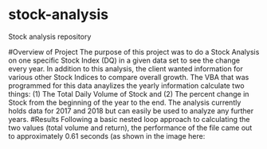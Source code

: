 # stock-analysis
Stock analysis repository

#Overview of Project
The purpose of this project was to do a Stock Analysis on one specific Stock Index (DQ) in a given data set to see the change every year. In addition to this analysis, the client wanted information for various other Stock Indices to compare overall growth. The VBA that was programmed for this data anaylizes the yearly information calculate two things: (1) The Total Daily Volume of Stock and (2) The percent change in Stock from the beginning of the year to the end. The analysis currently holds data for 2017 and 2018 but can easily be used to analyze any further years.
#Results
Following a basic nested loop approach to calculating the two values (total volume and return), the performance of the file came out to approximately 0.61 seconds (as shown in the image here:

